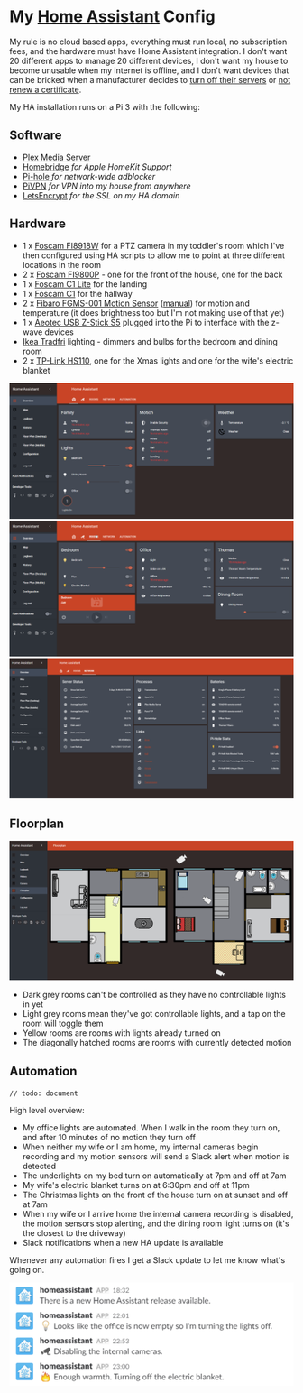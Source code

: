 # My [Home Assistant](https://home-assistant.io) Config

My rule is no cloud based apps, everything must run local, no subscription fees, and the hardware must have Home Assistant integration. I don't want 20 different apps to manage 20 different devices, I don't want my house to become unusable when my internet is offline, and I don't want devices that can be bricked when a manufacturer decides to [turn off their servers](https://www.theguardian.com/technology/2016/apr/05/revolv-devices-bricked-google-nest-smart-home) or [not renew a certificate](https://arstechnica.co.uk/gadgets/2017/11/after-online-outrage-logitech-will-now-replace-harmony-link-devices-for-free/).

My HA installation runs on a Pi 3 with the following:

Software
--------
* [Plex Media Server](https://plex.tv)
* [Homebridge](https://github.com/nfarina/homebridge) *for Apple HomeKit Support*
* [Pi-hole](https://pi-hole.net/) *for network-wide adblocker*
* [PiVPN](http://www.pivpn.io/) *for VPN into my house from anywhere*
* [LetsEncrypt](https://letsencrypt.org/) *for the SSL on my HA domain*

Hardware
--------
* 1 x [Foscam FI8918W](https://www.amazon.co.uk/gp/product/B0046710G6) for a PTZ camera in my toddler's room which I've then configured using HA scripts to allow me to point at three different locations in the room
* 2 x [Foscam FI9800P](https://www.amazon.co.uk/gp/product/B015STDPJ0) - one for the front of the house, one for the back
* 1 x [Foscam C1 Lite](https://www.amazon.co.uk/gp/product/B0196AN3IU) for the landing
* 1 x [Foscam C1](https://www.amazon.co.uk/gp/product/B00T7NX6SY/) for the hallway
* 2 x [Fibaro FGMS-001 Motion Sensor](https://www.amazon.co.uk/gp/product/B00JHHNUPY/) ([manual](http://manuals.fibaro.com/content/manuals/en/FGMS-001/FGMS-001-EN-T-v2.1.pdf)) for motion and temperature (it does brightness too but I'm not making use of that yet)
* 1 x [Aeotec USB Z-Stick S5](https://www.amazon.co.uk/gp/product/B00YETCNOE/ref=oh_aui_detailpage_o06_s00?ie=UTF8&psc=1) plugged into the Pi to interface with the z-wave devices
* [Ikea Tradfri](http://www.ikea.com/gb/en/products/lighting/smart-lighting/) lighting - dimmers and bulbs for the bedroom and dining room
* 2 x [TP-Link HS110](https://www.amazon.co.uk/HS110-Monitoring-Assistant-Required-UK/dp/B01IBUF48S/), one for the Xmas lights and one for the wife's electric blanket

![UI](/images/home.png)
![UI](/images/rooms.png)
![UI](/images/network.png)

Floorplan
--------
![UI](/images/floorplan.png)

* Dark grey rooms can't be controlled as they have no controllable lights in yet
* Light grey rooms mean they've got controllable lights, and a tap on the room will toggle them
* Yellow rooms are rooms with lights already turned on
* The diagonally hatched rooms are rooms with currently detected motion

Automation
--------
`// todo: document`

High level overview:
- My office lights are automated. When I walk in the room they turn on, and after 10 minutes of  no motion they turn off
- When neither my wife or I am home, my internal cameras begin recording and my motion sensors will send a Slack alert when motion is detected
- The underlights on my bed turn on automatically at 7pm and off at 7am
- My wife's electric blanket turns on at 6:30pm and off at 11pm
- The Christmas lights on the front of the house turn on at sunset and off at 7am
- When my wife or I arrive home the internal camera recording is disabled, the motion sensors stop alerting, and the dining room light turns on (it's the closest to the driveway)
- Slack notifications when a new HA update is available

Whenever any automation fires I get a Slack update to let me know what's going on.

![Slack](/images/slack.png)